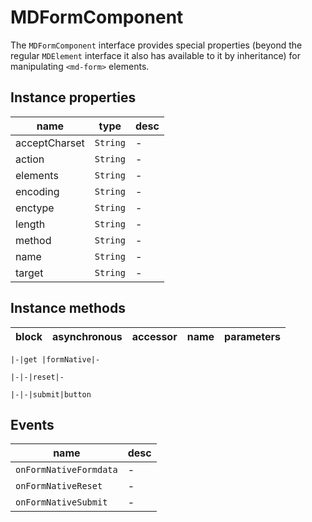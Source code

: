 # MDFormComponent
The `MDFormComponent` interface provides special properties (beyond the regular `MDElement` interface it also has available to it by inheritance) for manipulating `<md-form>` elements.

## Instance properties

name|type|desc
---|---|---
acceptCharset|`String`|-
action|`String`|-
elements|`String`|-
encoding|`String`|-
enctype|`String`|-
length|`String`|-
method|`String`|-
name|`String`|-
target|`String`|-

## Instance methods

block|asynchronous|accessor|name|parameters
---|---|---|---|---

    |-|get |formNative|-

    |-|-|reset|-

    |-|-|submit|button

## Events

name|desc
---|---
`onFormNativeFormdata`|-
`onFormNativeReset`|-
`onFormNativeSubmit`|-
